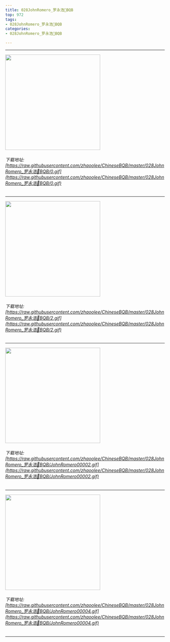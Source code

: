 ```yaml
---
title: 028JohnRomero_罗永浩🔨BQB
top: 972
tags:
- 028JohnRomero_罗永浩🔨BQB
categories:
- 028JohnRomero_罗永浩🔨BQB

---
```


------

<!-- more -->

<img height='300px' style='height:300px;' src=https://raw.githubusercontent.com/zhaoolee/ChineseBQB/master/028JohnRomero_罗永浩🔨BQB/0.gif /><br/><h6>下载地址: [https://raw.githubusercontent.com/zhaoolee/ChineseBQB/master/028JohnRomero_罗永浩🔨BQB/0.gif](https://raw.githubusercontent.com/zhaoolee/ChineseBQB/master/028JohnRomero_罗永浩🔨BQB/0.gif)</h6><hr/><img height='300px' style='height:300px;' src=https://raw.githubusercontent.com/zhaoolee/ChineseBQB/master/028JohnRomero_罗永浩🔨BQB/2.gif /><br/><h6>下载地址: [https://raw.githubusercontent.com/zhaoolee/ChineseBQB/master/028JohnRomero_罗永浩🔨BQB/2.gif](https://raw.githubusercontent.com/zhaoolee/ChineseBQB/master/028JohnRomero_罗永浩🔨BQB/2.gif)</h6><hr/><img height='300px' style='height:300px;' src=https://raw.githubusercontent.com/zhaoolee/ChineseBQB/master/028JohnRomero_罗永浩🔨BQB/JohnRomero00002.gif /><br/><h6>下载地址: [https://raw.githubusercontent.com/zhaoolee/ChineseBQB/master/028JohnRomero_罗永浩🔨BQB/JohnRomero00002.gif](https://raw.githubusercontent.com/zhaoolee/ChineseBQB/master/028JohnRomero_罗永浩🔨BQB/JohnRomero00002.gif)</h6><hr/><img height='300px' style='height:300px;' src=https://raw.githubusercontent.com/zhaoolee/ChineseBQB/master/028JohnRomero_罗永浩🔨BQB/JohnRomero00004.gif /><br/><h6>下载地址: [https://raw.githubusercontent.com/zhaoolee/ChineseBQB/master/028JohnRomero_罗永浩🔨BQB/JohnRomero00004.gif](https://raw.githubusercontent.com/zhaoolee/ChineseBQB/master/028JohnRomero_罗永浩🔨BQB/JohnRomero00004.gif)</h6><hr/>